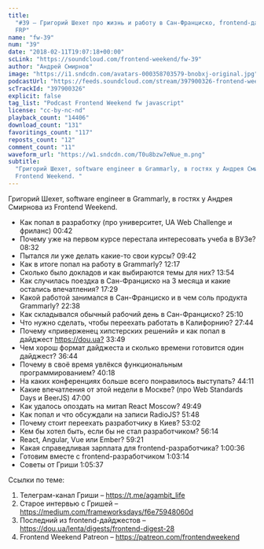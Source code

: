 ```yaml
---
title:
  "#39 – Григорий Шехет про жизнь и работу в Сан-Франциско, frontend-дайджест и
  FRP"
name: "fw-39"
num: "39"
date: "2018-02-11T19:07:18+00:00"
scLink: "https://soundcloud.com/frontend-weekend/fw-39"
author: "Андрей Смирнов"
image: "https://i1.sndcdn.com/avatars-000358703579-bnobxj-original.jpg"
podcastUrl: "https://feeds.soundcloud.com/stream/397900326-frontend-weekend-fw-39.m4a"
scTrackId: "397900326"
explicit: false
tag_list: "Podcast Frontend Weekend fw javascript"
license: "cc-by-nc-nd"
playback_count: "14406"
download_count: "131"
favoritings_count: "117"
reposts_count: "12"
comment_count: "11"
waveform_url: "https://w1.sndcdn.com/T0u8bzw7eNue_m.png"
subtitle:
  "Григорий Шехет, software engineer в Grammarly, в гостях у Андрея Смирнова из
  Frontend Weekend. "
---
```


Григорий Шехет, software engineer в Grammarly, в гостях у Андрея Смирнова из
Frontend Weekend.

- Как попал в разработку (про университет, UA Web Challenge и фриланс)
  <timecode sec="42">00:42</timecode>
- Почему уже на первом курсе перестала интересовать учеба в ВУЗе?
  <timecode sec="512">08:32</timecode>
- Пытался ли уже делать какие-то свои курсы?
  <timecode sec="582">09:42</timecode>
- Как в итоге попал на работу в Grammarly? <timecode sec="737">12:17</timecode>
- Сколько было докладов и как выбираются темы для них?
  <timecode sec="834">13:54</timecode>
- Как случилась поездка в Сан-Франциско на 3 месяца и какие остались
  впечатления? <timecode sec="1049">17:29</timecode>
- Какой работой занимался в Сан-Франциско и в чем соль продукта Grammarly?
  <timecode sec="1358">22:38</timecode>
- Как складывался обычный рабочий день в Сан-Франциско?
  <timecode sec="1510">25:10</timecode>
- Что нужно сделать, чтобы переехать работать в Калифорнию?
  <timecode sec="1664">27:44</timecode>
- Почему «приверженец хипстерских решений» и как попал в дайджест
  <https://dou.ua?> <timecode sec="2029">33:49</timecode>
- Чем хорош формат дайджеста и сколько времени готовится один дайджест?
  <timecode sec="2204">36:44</timecode>
- Почему в своё время увлёкся функциональным программированием?
  <timecode sec="2418">40:18</timecode>
- На каких конференциях больше всего понравилось выступать?
  <timecode sec="2651">44:11</timecode>
- Какие впечатления от этой недели в Москве? (про Web Standards Days и BeerJS)
  <timecode sec="2820">47:00</timecode>
- Как удалось опоздать на митап React Moscow?
  <timecode sec="2989">49:49</timecode>
- Как попал и что обсуждали на записи RadioJS?
  <timecode sec="3108">51:48</timecode>
- Почему стоит переехать разработчику в Киев?
  <timecode sec="3182">53:02</timecode>
- Кем бы хотел быть, если бы не стал разработчиком?
  <timecode sec="3374">56:14</timecode>
- React, Angular, Vue или Ember? <timecode sec="3561">59:21</timecode>
- Какая справедливая зарплата для frontend-разработчика?
  <timecode sec="3636">1:00:36</timecode>
- Готовим вместе с frontend-разработчиком
  <timecode sec="3794">1:03:14</timecode>
- Советы от Гриши <timecode sec="3937">1:05:37</timecode>

Ссылки по теме:

1. Телеграм-канал Гриши – <https://t.me/agambit_life>
2. Старое интервью с Гришей – <https://medium.com/frameworksdays/f6e75948060d>
3. Последний из frontend-дайджестов –
   <https://dou.ua/lenta/digests/frontend-digest-28>
4. Frontend Weekend Patreon – <https://patreon.com/frontendweekend>
